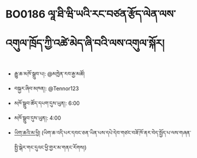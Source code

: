 # BO0186 ལཱ་ཐི་ཝི་ཡའི་རང་བཙན་རྩོད་ལེན་ལས་འགུལ་ཁྲོད་ཀྱི་འཚེ་མེད་ཞི་བའི་ལས་འགུལ་སྐོར།
- རྒྱུ་ཆ་མཁོ་སྒྲུབ་པ།: @མཁྱེན་རབ་རྒྱ་མཚོ།
- བསྐྱར་ཞིབ་མཁན།: @Tennor123
- མཁོ་སྒྲུབ་ཚོད་དཔག་དུས་ཡུན།: 6:00
- མཁོ་སྒྲུབ་དུས་ཡུན།: 4:00
- [ཡིག་ཆའི་མ་ཕྱི།](https://github.com/MonlamAI/BO0186/releases/download/186/default.pdf)
(ཡིག་ཆ་འདི་པར་དབང་ཅན་ཡིན་པས་དཔེ་དེབ་གཙང་བཟོ་ཁོ་ནར་བེད་སྤྱོད་པ་ལས་གཞན་སྤྱི་སྒེར་གང་དུའང་ཕྱི་གྱར་མ་གནང་རོགས།)

